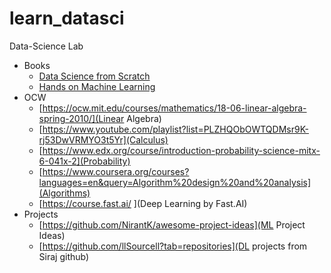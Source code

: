 # learn_datasci
Data-Science Lab

- Books
	- [Data Science from Scratch](https://www.amazon.com/Data-Science-Scratch-Principles-Python/dp/149190142X)
	- [Hands on Machine Learning](https://www.amazon.com/Hands-Machine-Learning-Scikit-Learn-TensorFlow/dp/1491962291)
- OCW
	- [https://ocw.mit.edu/courses/mathematics/18-06-linear-algebra-spring-2010/](Linear Algebra)
	- [https://www.youtube.com/playlist?list=PLZHQObOWTQDMsr9K-rj53DwVRMYO3t5Yr](Calculus)
	- [https://www.edx.org/course/introduction-probability-science-mitx-6-041x-2](Probability)
	- [https://www.coursera.org/courses?languages=en&query=Algorithm%20design%20and%20analysis](Algorithms)
	- [https://course.fast.ai/ ](Deep Learning by Fast.AI)
- Projects
	- [https://github.com/NirantK/awesome-project-ideas](ML Project Ideas)
	- [https://github.com/llSourcell?tab=repositories](DL projects from Siraj github)
